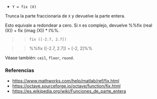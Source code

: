 - `Y = fix (X)`

Trunca la parte fraccionaria de `X` y devuelve la parte entera.

Esto equivale a redondear a cero. Si `X` es complejo, devuelve %%fix (real
(X)) + fix (imag (X)) \* I%%.

> > `fix ([-2.7, 2.7])`

> > %%fix ([-2.7, 2.7]) = [-2, 2]%%

Véase también: `ceil`, `floor`, `round`.

### Referencias

- https://www.mathworks.com/help/matlab/ref/fix.html
- https://octave.sourceforge.io/octave/function/fix.html
- https://es.wikipedia.org/wiki/Funciones_de_parte_entera
